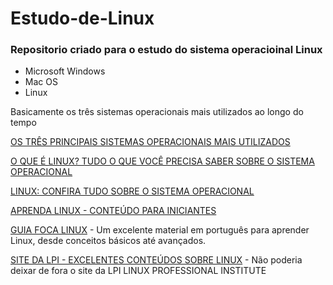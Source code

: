 # Estudo-de-Linux

### Repositorio criado para o estudo do sistema operacioinal Linux

 - Microsoft Windows 
 - Mac OS
 - Linux
  
  Basicamente os três sistemas operacionais mais utilizados ao longo do tempo
  
  [OS TRÊS PRINCIPAIS SISTEMAS OPERACIONAIS MAIS UTILIZADOS](https://youtu.be/eJuvKn5j_kE)
  
 
  [O QUE É LINUX? TUDO O QUE VOCÊ PRECISA SABER SOBRE O SISTEMA OPERACIONAL](https://www.techtudo.com.br/listas/2022/10/o-que-e-linux-tudo-o-que-voce-precisa-saber-sobre-o-sistema-operacional.ghtml)

  [LINUX: CONFIRA TUDO SOBRE O SISTEMA OPERACIONAL](https://www.hostgator.com.br/guias/linux-tudo-sobre-sistema/)
  
  [APRENDA LINUX - CONTEÚDO PARA INICIANTES](https://www.youtube.com/playlist?list=PLZsjaJhVZaxX9xCXhZDJnhFcIL4ncLjVj)


  

 [GUIA FOCA LINUX](https://guiafoca.org/) - Um excelente material em português para aprender Linux, desde conceitos básicos até avançados.

  
  [SITE DA LPI - EXCELENTES CONTEÚDOS SOBRE LINUX](https://www.lpi.org/) - Não poderia deixar de fora o site da LPI LINUX PROFESSIONAL INSTITUTE
